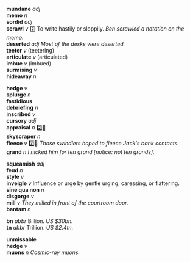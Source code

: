 

__mundane__ _adj_  
__memo__ _n_  
__sordid__ _adj_  
__scrawl__ _v_ :two: To write hastily or sloppily. _Ben scrawled a notation on the memo._  
__deserted__ _adj_ _Most of the desks were deserted._  
__teeter__ _v_ (teetering)  
__articulate__ _v_ (articulated)  
__imbue__ _v_ (imbued)  
__surmising__ _v_  
__hideaway__ _n_  

__hedge__ _v_  
__splurge__ _n_  
__fastidious__  
__debriefing__ _n_  
__inscribed__ _v_  
__cursory__ _adj_  
__appraisal__ _n_ :two::hammer:  
__skyscraper__ _n_  
__fleece__ _v_ :three::hammer: _Those swindlers hoped to fleece Jack's bank contacts._  
__grand__ _n_ _I nicked him for ten grand [notice: not ten grands]._  

__squeamish__ _adj_  
__feud__ _n_  
__style__ _v_  
__inveigle__ _v_ Influence or urge by gentle urging, caressing, or flattering.  
__sine qua non__ _n_  
__disgorge__ _v_  
__mill__ _v_ _They milled in front of the courtroom door._  
__bantam__ _n_  

__bn__ _abbr_ Billion. _US $30bn._  
__tn__ _abbr_ Trillion. _US $2.4tn._  

__unmissable__  
__hedge__ _v_  
__muons__ _n_ _Cosmic-ray muons._  

